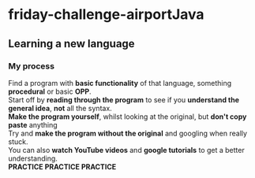 # friday-challenge-airportJava

## Learning a new language
### My process
Find a program with **basic functionality** of that language, something **procedural** or basic **OPP**.
<br/>Start off by **reading through the program** to see if you **understand the general idea**, **not** all the syntax.
<br/>**Make the program yourself**, whilst looking at the original, but **don't copy paste** anything
<br/>Try and **make the program without the original** and googling when really stuck.
<br/>You can also **watch YouTube videos** and **google tutorials** to get a better understanding.
<br/>**PRACTICE PRACTICE PRACTICE**
